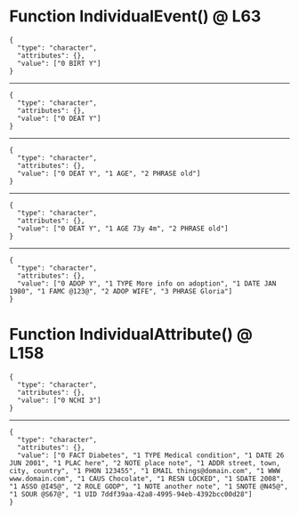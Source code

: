 # Function IndividualEvent() @ L63

    {
      "type": "character",
      "attributes": {},
      "value": ["0 BIRT Y"]
    }

---

    {
      "type": "character",
      "attributes": {},
      "value": ["0 DEAT Y"]
    }

---

    {
      "type": "character",
      "attributes": {},
      "value": ["0 DEAT Y", "1 AGE", "2 PHRASE old"]
    }

---

    {
      "type": "character",
      "attributes": {},
      "value": ["0 DEAT Y", "1 AGE 73y 4m", "2 PHRASE old"]
    }

---

    {
      "type": "character",
      "attributes": {},
      "value": ["0 ADOP Y", "1 TYPE More info on adoption", "1 DATE JAN 1980", "1 FAMC @123@", "2 ADOP WIFE", "3 PHRASE Gloria"]
    }

# Function IndividualAttribute() @ L158

    {
      "type": "character",
      "attributes": {},
      "value": ["0 NCHI 3"]
    }

---

    {
      "type": "character",
      "attributes": {},
      "value": ["0 FACT Diabetes", "1 TYPE Medical condition", "1 DATE 26 JUN 2001", "1 PLAC here", "2 NOTE place note", "1 ADDR street, town, city, country", "1 PHON 123455", "1 EMAIL things@domain.com", "1 WWW www.domain.com", "1 CAUS Chocolate", "1 RESN LOCKED", "1 SDATE 2008", "1 ASSO @I45@", "2 ROLE GODP", "1 NOTE another note", "1 SNOTE @N45@", "1 SOUR @S67@", "1 UID 7ddf39aa-42a8-4995-94eb-4392bcc00d28"]
    }

